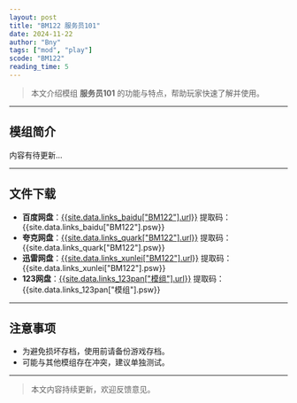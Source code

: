 ```yaml
---
layout: post
title: "BM122 服务员101"
date: 2024-11-22
author: "Bny"
tags: ["mod", "play"]
scode: "BM122"
reading_time: 5
---
```


> 本文介绍模组 **服务员101** 的功能与特点，帮助玩家快速了解并使用。

---

## 模组简介

内容有待更新...

---

## 文件下载
- **百度网盘**：[{{site.data.links_baidu["BM122"].url}}]({{site.data.links_baidu["BM122"].url}}) 提取码：{{site.data.links_baidu["BM122"].psw}}
- **夸克网盘**：[{{site.data.links_quark["BM122"].url}}]({{site.data.links_quark["BM122"].url}}) 提取码：{{site.data.links_quark["BM122"].psw}}
- **迅雷网盘**：[{{site.data.links_xunlei["BM122"].url}}]({{site.data.links_xunlei["BM122"].url}}) 提取码：{{site.data.links_xunlei["BM122"].psw}}
- **123网盘**：[{{site.data.links_123pan["模组"].url}}]({{site.data.links_123pan["模组"].url}}) 提取码：{{site.data.links_123pan["模组"].psw}}

---

## 注意事项
- 为避免损坏存档，使用前请备份游戏存档。
- 可能与其他模组存在冲突，建议单独测试。

---

> 本文内容持续更新，欢迎反馈意见。
